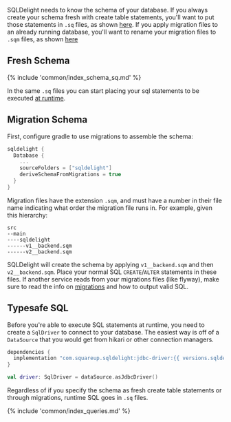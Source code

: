 SQLDelight needs to know the schema of your database. If you always create your schema fresh with
create table statements, you'll want to put those statements in `.sq` files,
as shown [here](#fresh-schema). If you apply migration files to an already running database,
you'll want to rename your migration files to `.sqm` files, as shown [here](#migration-schema)

## Fresh Schema

{% include 'common/index_schema_sq.md' %}

In the same `.sq` files you can start placing your sql statements to be executed [at runtime](#typesafe-sql).

## Migration Schema

First, configure gradle to use migrations to assemble the schema:

```groovy
sqldelight {
  Database {
    ...
    sourceFolders = ["sqldelight"]
    deriveSchemaFromMigrations = true
  }
}
```

Migration files have the extension `.sqm`, and must have a number in their file name indicating what
order the migration file runs in. For example, given this hierarchy:

```
src
--main
----sqldelight
------v1__backend.sqm
------v2__backend.sqm
```

SQLDelight will create the schema by applying `v1__backend.sqm` and then `v2__backend.sqm`. Place
your normal SQL `CREATE`/`ALTER` statements in these files. If another service reads from your
migrations files (like flyway), make sure to read the info on [migrations](migrations) and how to
output valid SQL.

## Typesafe SQL

Before you're able to execute SQL statements at runtime, you need to create a `SqlDriver` to connect
to your database. The easiest way is off of a `DataSource` that you would get from hikari or other
connection managers.

```groovy
dependencies {
  implementation "com.squareup.sqldelight:jdbc-driver:{{ versions.sqldelight }}"
}
```
```kotlin
val driver: SqlDriver = dataSource.asJdbcDriver()
```

Regardless of if you specify the schema as fresh create table statements or through migrations,
runtime SQL goes in `.sq` files.

{% include 'common/index_queries.md' %}

